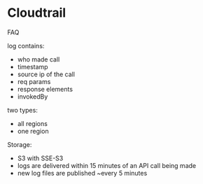 # Cloudtrail

FAQ

log contains:
- who made call
- timestamp
- source ip of the call
- req params
- response elements
- invokedBy

two types:
- all regions
- one region

Storage:
- S3 with SSE-S3
- logs are delivered within 15 minutes of an API call being made
- new log files are published ~every 5 minutes